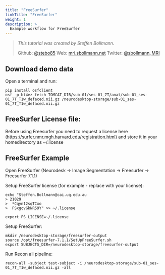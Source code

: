 ```yaml
---
title: "FreeSurfer"
linkTitle: "FreeSurfer"
weight: 1
description: >
  Example workflow for FreeSurfer
---
```


> _This tutorial was created by Steffen Bollmann._
>
> Github: [@stebo85](https://github.com/stebo85)
> Web: [mri.sbollmann.net](https://mri.sbollmann.net/)
> Twitter: [@sbollmann_MRI](https://twitter.com/sbollmann_MRI)

## Download demo data
Open a terminal and run:
```
pip install osfclient
osf -p bt4ez fetch TOMCAT_DIB/sub-01/ses-01_7T/anat/sub-01_ses-01_7T_T1w_defaced.nii.gz /neurodesktop-storage/sub-01_ses-01_7T_T1w_defaced.nii.gz
```

## FreeSurfer License file:
Before using Freesurfer you need to request a license here (https://surfer.nmr.mgh.harvard.edu/registration.html) and store it in your homedirectory as ~/.license

## FreeSurfer Example
Open FreeSurfer (Neurodesk -> Image Segmentation -> Freesurfer -> Freesurfer 7.1.1)

Setup FreeSurfer license (for example - replace with your license):
```
echo "Steffen.Bollmann@cai.uq.edu.au
> 21029
>  *Cqyn12sqTCxo
>  FSxgcvGkNR59Y" >> ~/.license

export FS_LICENSE=~/.license 
```

Setup FreeSurfer:
```
mkdir /neurodesktop-storage/freesurfer-output
source /opt/freesurfer-7.1.1/SetUpFreeSurfer.sh
export SUBJECTS_DIR=/neurodesktop-storage/freesurfer-output
```

Run Recon all pipeline:
```
recon-all -subject test-subject -i /neurodesktop-storage/sub-01_ses-01_7T_T1w_defaced.nii.gz -all
```
